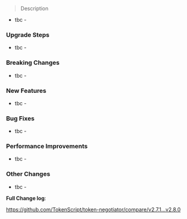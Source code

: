 > Description

- tbc -

### Upgrade Steps

- tbc -

### Breaking Changes

- tbc -

### New Features

- tbc -

### Bug Fixes

- tbc -

### Performance Improvements

- tbc -
 
### Other Changes

- tbc -

**Full Change log**:

https://github.com/TokenScript/token-negotiator/compare/v2.7.1...v2.8.0
